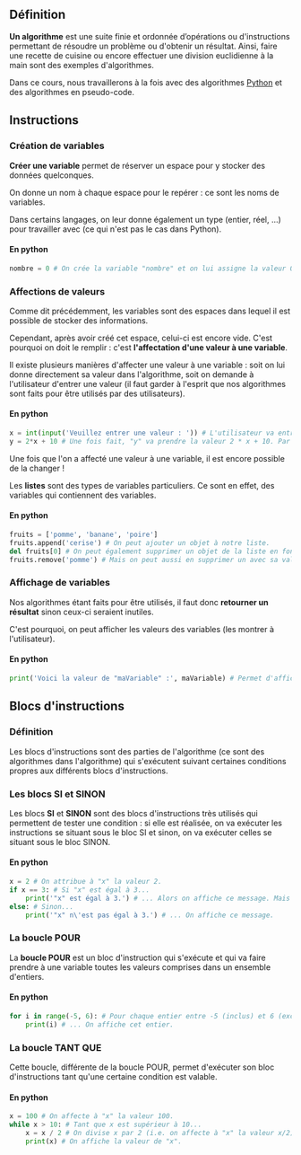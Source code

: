 ## Définition

**Un algorithme** est une suite finie et ordonnée d’opérations ou d'instructions permettant de résoudre un problème ou
d'obtenir un résultat. Ainsi, faire une recette de cuisine ou encore effectuer une division euclidienne à la main sont
des exemples d'algorithmes.

Dans ce cours, nous travaillerons à la fois avec des algorithmes [Python](https://python.org) et des algorithmes en
pseudo-code.

## Instructions

### Création de variables

**Créer une variable** permet de réserver un espace pour y stocker des données quelconques.

On donne un nom à chaque espace pour le repérer : ce sont les noms de variables.

Dans certains langages, on leur donne également un type (entier, réel, ...) pour travailler avec (ce qui n'est pas le
cas dans Python).

<bubble variant="formula">

#### En python

```python
nombre = 0 # On crée la variable "nombre" et on lui assigne la valeur 0. chaine = 'Bonjour' # On crée la variable "chaine" et on lui assigne la valeur 'Bonjour'.
```

</bubble>

### Affections de valeurs

Comme dit précédemment, les variables sont des espaces dans lequel il est possible de stocker des informations.

Cependant, après avoir créé cet espace, celui-ci est encore vide. C'est pourquoi on doit le remplir : c'est
**l'affectation d'une valeur à une variable**.

Il existe plusieurs manières d'affecter une valeur à une variable : soit on lui donne directement sa valeur dans
l'algorithme, soit on demande à l'utilisateur d'entrer une valeur (il faut garder à l'esprit que nos algorithmes sont
faits pour être utilisés par des utilisateurs).

<bubble variant="formula">

#### En python

```python
x = int(input('Veuillez entrer une valeur : ')) # L'utilisateur va entrer une valeur, on va la convertir en entier et on va affecter celui-ci à notre variable "x".
y = 2*x + 10 # Une fois fait, "y" va prendre la valeur 2 * x + 10. Par exemple, si l'utilisateur entre "10", "y" vaudra 30.
```

</bubble>

Une fois que l'on a affecté une valeur à une variable, il est encore possible de la changer !

Les **listes** sont des types de variables particuliers. Ce sont en effet, des variables qui contiennent des variables.

<bubble variant="formula">

#### En python

```python
fruits = ['pomme', 'banane', 'poire']
fruits.append('cerise') # On peut ajouter un objet à notre liste.
del fruits[0] # On peut également supprimer un objet de la liste en fonction de son index (ici, on supprime le premier).
fruits.remove('pomme') # Mais on peut aussi en supprimer un avec sa valeur. # Beaucoup d'autres opérations sur les listes sont disponibles (longueur, renversement, ...). N'hésitez pas à vous renseigner !
```

</bubble>

### Affichage de variables

Nos algorithmes étant faits pour être utilisés, il faut donc **retourner un résultat** sinon ceux-ci seraient inutiles.

C'est pourquoi, on peut afficher les valeurs des variables (les montrer à l'utilisateur).

<bubble variant="formula">

#### En python

```python
print('Voici la valeur de "maVariable" :', maVariable) # Permet d'afficher la valeur de "maVariable".
```

</bubble>

## Blocs d'instructions

### Définition

Les blocs d'instructions sont des parties de l'algorithme (ce sont des algorithmes dans l'algorithme) qui s'exécutent
suivant certaines conditions propres aux différents blocs d'instructions.

### Les blocs SI et SINON

Les blocs **SI** et **SINON** sont des blocs d'instructions très utilisés qui permettent de tester une condition : si
elle est réalisée, on va exécuter les instructions se situant sous le bloc SI et sinon, on va exécuter celles se situant
sous le bloc SINON.

<bubble variant="formula">

#### En python

```python
x = 2 # On attribue à "x" la valeur 2.
if x == 3: # Si "x" est égal à 3...
    print('"x" est égal à 3.') # ... Alors on affiche ce message. Mais ici, "x" vaut 2 donc ce message ne sera jamais affiché.
else: # Sinon...
    print('"x" n\'est pas égal à 3.') # ... On affiche ce message.
```

</bubble>

### La boucle POUR

La **boucle POUR** est un bloc d'instruction qui s'exécute et qui va faire prendre à une variable toutes les valeurs
comprises dans un ensemble d'entiers.

<bubble variant="formula">

#### En python

```python
for i in range(-5, 6): # Pour chaque entier entre -5 (inclus) et 6 (exclu)...
    print(i) # ... On affiche cet entier.
```

</bubble>

### La boucle TANT QUE

Cette boucle, différente de la boucle POUR, permet d'exécuter son bloc d'instructions tant qu'une certaine condition est
valable.

<bubble variant="formula">

#### En python

```python
x = 100 # On affecte à "x" la valeur 100.
while x > 10: # Tant que x est supérieur à 10...
    x = x / 2 # On divise x par 2 (i.e. on affecte à "x" la valeur x/2).
    print(x) # On affiche la valeur de "x".
```

</bubble>
